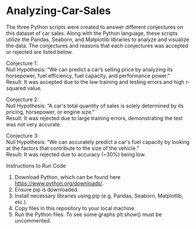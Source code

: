 # Analyzing-Car-Sales
The three Python scripts were created to answer different conjectures on this dataset of car sales. Along with the Python language, these scripts utilize the Pandas, Seaborn, and Matplotlib libraries to analyze and visualize the data. The conjectures and reasons that each conjectures was accepted or rejected are listed below.

Conjecture 1: <br> 
Null Hypothesis: “We can predict a car’s selling price by analyzing its horsepower, fuel efficiency, fuel capacity, and performance power.” <br> 
Result: It was accepted due to the low training and testing errors and high r-squared value.

Conjecture 2: <br> 
Null Hypothesis: “A car's total quantity of sales is solely determined by its pricing, horsepower, or engine size." <br> 
Result: It was rejected due to large training errors, demonstrating the test was not very accurate.

Conjecture 3: <br> 
Null Hypothesis: “We can accurately predict a car's fuel capacity by looking at the factors that contribute to the size of the vehicle.” <br> 
Result: It was rejected due to accuracy (~30%) being low.

Instructions to Run Code
1) Download Python, which can be found here https://www.python.org/downloads/.
2) Ensure pip is downloaded.
3) Install necessary libraries using pip (e.g. Pandas, Seaborn, Matplotlib, etc.).
4) Copy files in this repository to your local machine.
5) Run the Python files. To see some graphs plt.show() must be uncommented.
